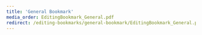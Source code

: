 ```yaml
---
title: 'General Bookmark'
media_order: EditingBookmark_General.pdf
redirect: /editing-bookmarks/general-bookmark/EditingBookmark_General.pdf
---
```



